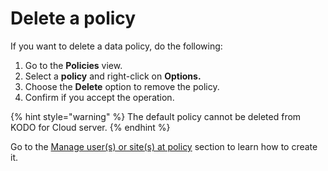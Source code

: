 # Delete a policy

If you want to delete a data policy, do the following:

1. Go to the **Policies** view.
2. Select a **policy** and right-click on **Options.**
3. Choose the **Delete** option to remove the policy.
4. Confirm if you accept the operation.

{% hint style="warning" %}
The default policy cannot be deleted from KODO for Cloud server.
{% endhint %}

Go to the [Manage user(s) or site(s) at policy](https://storware.gitbook.io/kodo-for-cloud-office365/administration/kodo-organization-admin-guide/policies/manage-user-s-or-site-s-at-policy) section to learn how to create it.
